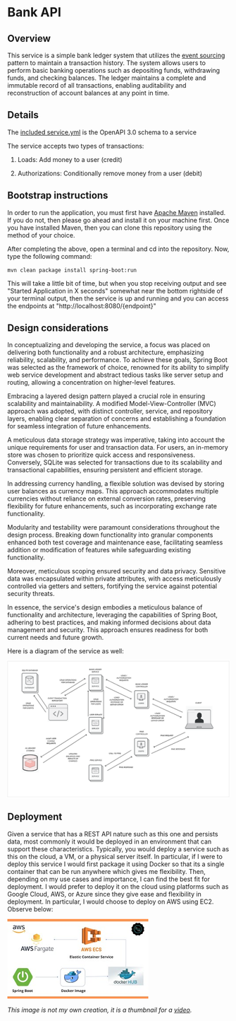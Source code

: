 Bank API
===============================
## Overview
This service is a simple bank ledger system that utilizes the [event sourcing](https://martinfowler.com/eaaDev/EventSourcing.html) pattern to maintain a transaction history. The system allows users to perform basic banking operations such as depositing funds, withdrawing funds, and checking balances. The ledger maintains a complete and immutable record of all transactions, enabling auditability and reconstruction of account balances at any point in time.

## Details
The [included service.yml](service.yml) is the OpenAPI 3.0 schema to a service

The service accepts two types of transactions:
1) Loads: Add money to a user (credit)

2) Authorizations: Conditionally remove money from a user (debit)

## Bootstrap instructions
In order to run the application, you must first have [Apache Maven](https://maven.apache.org) installed. If you do not, then please go ahead and install it on your machine first. Once you have installed Maven, then you can clone this repository using the method of your choice.

After completing the above, open a terminal and cd into the repository. Now, type the following command:

```
mvn clean package install spring-boot:run
```

This will take a little bit of time, but when you stop receiving output and see "Started Application in X seconds" somewhat near the bottom rightside
of your terminal output, then the service is up and running and you can access the endpoints at "http://localhost:8080/{endpoint}"

## Design considerations

In conceptualizing and developing the service, a focus was placed on delivering both functionality and a robust architecture, emphasizing reliability, scalability, and performance. To achieve these goals, Spring Boot was selected as the framework of choice, renowned for its ability to simplify web service development and abstract tedious tasks like server setup and routing, allowing a concentration on higher-level features.

Embracing a layered design pattern played a crucial role in ensuring scalability and maintainability. A modified Model-View-Controller (MVC) approach was adopted, with distinct controller, service, and repository layers, enabling clear separation of concerns and establishing a foundation for seamless integration of future enhancements.

A meticulous data storage strategy was imperative, taking into account the unique requirements for user and transaction data. For users, an in-memory store was chosen to prioritize quick access and responsiveness. Conversely, SQLite was selected for transactions due to its scalability and transactional capabilities, ensuring persistent and efficient storage.

In addressing currency handling, a flexible solution was devised by storing user balances as currency maps. This approach accommodates multiple currencies without reliance on external conversion rates, preserving flexibility for future enhancements, such as incorporating exchange rate functionality.

Modularity and testability were paramount considerations throughout the design process. Breaking down functionality into granular components enhanced both test coverage and maintenance ease, facilitating seamless addition or modification of features while safeguarding existing functionality.

Moreover, meticulous scoping ensured security and data privacy. Sensitive data was encapsulated within private attributes, with access meticulously controlled via getters and setters, fortifying the service against potential security threats.

In essence, the service's design embodies a meticulous balance of functionality and architecture, leveraging the capabilities of Spring Boot, adhering to best practices, and making informed decisions about data management and security. This approach ensures readiness for both current needs and future growth.

Here is a diagram of the service as well:

![Diagram of service design.](images/current_arch_diagram.png)

## Deployment

Given a service that has a REST API nature such as this one and persists data, most commonly it would be deployed in an environment that can support
these characteristics. Typically, you would deploy a service such as this on the cloud, a VM, or a physical server itself. In particular, if I were to
deploy this service I would first package it using Docker so that its a single container that can be run anywhere which gives me flexibility. Then, depending on my use cases and importance, I can find the best fit for deployment. I would prefer to deploy it on the cloud using platforms such as Google Cloud, AWS, or Azure since they give ease and flexibility in deployment. In particular, I would choose to deploy on AWS using EC2. Observe below:

![diagram of deployment on aws](images/aws.jpg)

*This image is not my own creation, it is a thumbnail for a [video](https://www.youtube.com/watch?app=desktop&v=z7_LdCVnCRU).*
